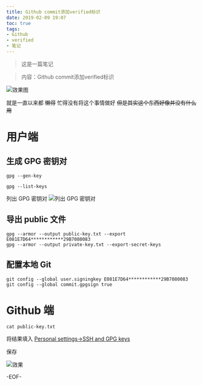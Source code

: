 ```yaml
---
title: Github commit添加verified标识
date: 2019-02-09 19:07
toc: true
tags:
- Github
- verified
- 笔记
---
```


>这是一篇笔记

>内容：Github commit添加verified标识
<!--more-->
![效果图](https://cdn.lvcshu.info/img/20190209002.png)

就是一直以来都 ~~懒得~~ 忙得没有将这个事情做好 ~~但是其实这个东西好像并没有什么用~~

# 用户端
## 生成 GPG 密钥对
```
gpg --gen-key
```

```
gpg --list-keys
```
列出 GPG 密钥对
![列出 GPG 密钥对](https://cdn.lvcshu.info/img/20190209003.png)

## 导出 public 文件
```
gpg --armor --output public-key.txt --export E081E7D64************29B7080083
gpg --armor --output private-key.txt --export-secret-keys
```

## 配置本地 Git

```
git config --global user.signingkey E081E7D64************29B7080083
git config --global commit.gpgsign true
```

# Github 端
```
cat public-key.txt
```
将结果填入 [Personal settings->SSH and GPG keys](https://github.com/settings/keys)

保存

![效果](https://cdn.lvcshu.info/img/20190209004.png)

-EOF-